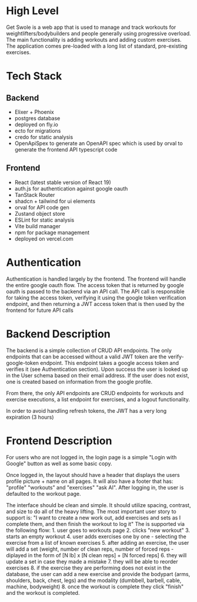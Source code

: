 # High Level

Get Swole is a web app that is used to manage and track workouts for weightlifters/bodybuilders and people generally using progressive overload. The main functionality is adding workouts and adding custom exercises. The application comes pre-loaded with a long list of standard, pre-existing exercises.

# Tech Stack
## Backend
- Elixer + Phoenix
- postgres database
- deployed on fly.io
- ecto for migrations
- credo for static analysis
- OpenApiSpex to generate an OpenAPI spec which is used by orval to generate the frontend API typescript code

## Frontend
- React (latest stable version of React 19)
- auth.js for authentication against google oauth
- TanStack Router
- shadcn + tailwind for ui elements
- orval for API code gen
- Zustand object store
- ESLint for static analysis
- Vite build manager
- npm for package management
- deployed on vercel.com

# Authentication
Authentication is handled largely by the frontend. The frontend will handle the entire google oauth flow. The access token that is returned by google oauth is passed to the backend via an API call. The API call is responsible for taking the access token, verifying it using the google token verification endpoint, and then returning a JWT access token that is then used by the frontend for future API calls

# Backend Description
The backend is a simple collection of CRUD API endpoints.  The only endpoints that can be accessed without a valid JWT token are the verify-google-token endpoint.  This endpoint takes a google access token and verifies it (see Authentication section).  Upon success the user is looked up in the User schema based on their email address. If the user does not exist, one is created based on information from the google profile.

From there, the only API endpoints are CRUD endpoints for workouts and exercise executions, a list endpoint for exercises, and a logout functionality.

In order to avoid handling refresh tokens, the JWT has a very long expiration (3 hours)

# Frontend Description
For users who are not logged in, the login page is a simple "Login with Google" button as well as some basic copy.

Once logged in, the layout should have a header that displays the users profile picture + name on all pages. It will also have a footer that has: "profile" "workouts" and "exercises" "ask AI". After logging in, the user is defaulted to the workout page. 

The interface should be clean and simple. It should utilize spacing, contrast, and size to do all of the heavy lifting. The most important user story to support is: "I want to create a new work out, add exercises and sets as I complete them, and then finish the workout to log it" The is supported via the following flow: 1. user goes to workouts page 2. clicks "new workout" 3. starts an empty workout 4. user adds exercises one by one - selecting the exercise from a list of known exercises 5. after adding an exercise, the user will add a set (weight, number of clean reps, number of forced reps - diplayed in the form of [N lb] x [N clean reps] + [N forced reps] 6. they will update a set in case they made a mistake 7. they will be able to reorder exercises 8. if the exercise they are performing does not exist in the database, the user can add a new exercise and provide the bodypart (arms, shoulders, back, chest, legs) and the modality (dumbbell, barbell, cable, machine, bodyweight) 8. once the workout is complete they click "finish" and the workout is completed.